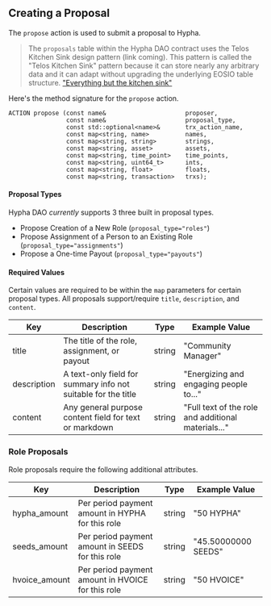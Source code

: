 
## Creating a Proposal
The ```propose``` action is used to submit a proposal to Hypha. 

> The ```proposals``` table within the Hypha DAO contract uses the Telos Kitchen Sink design pattern (link coming). This pattern is called the "Telos Kitchen Sink" pattern because it can store nearly any arbitrary data and it can adapt without upgrading the underlying EOSIO table structure.  ["Everything but the kitchen sink"](https://idioms.thefreedictionary.com/everything+but+the+kitchen+sink)

Here's the method signature for the ```propose``` action.
```
ACTION propose (const name&                		 proposer, 
                const name&                      proposal_type,
                const std::optional<name>&       trx_action_name,
                const map<string, name> 		 names,
                const map<string, string>        strings,
                const map<string, asset>         assets,
                const map<string, time_point>    time_points,
                const map<string, uint64_t>      ints,
                const map<string, float>         floats,
                const map<string, transaction>   trxs);

```

#### Proposal Types
Hypha DAO *currently* supports 3 three built in proposal types.
- Propose Creation of a New Role  (```proposal_type="roles"```)
- Propose Assignment of a Person to an Existing Role  (```proposal_type="assignments"```)
- Propose a One-time Payout  (```proposal_type="payouts"```)

#### Required Values
Certain values are required to be within the ```map``` parameters for certain proposal types.   All proposals support/require ```title```, ```description```, and ```content```.  

Key         | Description                                                   | Type      | Example Value
----------- | ------------------------------------------------------------- | --------- | ------------------
title       | The title of the role, assignment, or payout                  | string    | "Community Manager"
description | A text-only field for summary info not suitable for the title | string    | "Energizing and engaging people to..."
content     | Any general purpose content field for text or markdown        | string    | "Full text of the role and additional materials..."


### Role Proposals
Role proposals require the following additional attributes.

Key             | Description                                           | Type      | Example Value
--------------- | ------------------------------------------------------| --------- | ------------------
hypha_amount    | Per period payment amount in HYPHA for this role      | string    | "50 HYPHA"
seeds_amount    | Per period payment amount in SEEDS for this role      | string    | "45.50000000 SEEDS"
hvoice_amount   | Per period payment amount in HVOICE for this role     | string    | "50 HVOICE"

